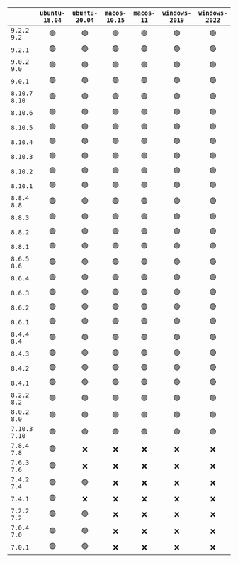 |                 | `ubuntu-18.04` | `ubuntu-20.04` | `macos-10.15` | `macos-11` | `windows-2019` | `windows-2022` |
| :-------------- | :------------: | :------------: | :-----------: | :--------: | :------------: | :------------: |
| `9.2.2` `9.2`   |       🟢       |       🟢       |       🟢      |     🟢     |       🟢       |       🟢       |
| `9.2.1`         |       🟢       |       🟢       |       🟢      |     🟢     |       🟢       |       🟢       |
| `9.0.2` `9.0`   |       🟢       |       🟢       |       🟢      |     🟢     |       🟢       |       🟢       |
| `9.0.1`         |       🟢       |       🟢       |       🟢      |     🟢     |       🟢       |       🟢       |
| `8.10.7` `8.10` |       🟢       |       🟢       |       🟢      |     🟢     |       🟢       |       🟢       |
| `8.10.6`        |       🟢       |       🟢       |       🟢      |     🟢     |       🟢       |       🟢       |
| `8.10.5`        |       🟢       |       🟢       |       🟢      |     🟢     |       🟢       |       🟢       |
| `8.10.4`        |       🟢       |       🟢       |       🟢      |     🟢     |       🟢       |       🟢       |
| `8.10.3`        |       🟢       |       🟢       |       🟢      |     🟢     |       🟢       |       🟢       |
| `8.10.2`        |       🟢       |       🟢       |       🟢      |     🟢     |       🟢       |       🟢       |
| `8.10.1`        |       🟢       |       🟢       |       🟢      |     🟢     |       🟢       |       🟢       |
| `8.8.4` `8.8`   |       🟢       |       🟢       |       🟢      |     🟢     |       🟢       |       🟢       |
| `8.8.3`         |       🟢       |       🟢       |       🟢      |     🟢     |       🟢       |       🟢       |
| `8.8.2`         |       🟢       |       🟢       |       🟢      |     🟢     |       🟢       |       🟢       |
| `8.8.1`         |       🟢       |       🟢       |       🟢      |     🟢     |       🟢       |       🟢       |
| `8.6.5` `8.6`   |       🟢       |       🟢       |       🟢      |     🟢     |       🟢       |       🟢       |
| `8.6.4`         |       🟢       |       🟢       |       🟢      |     🟢     |       🟢       |       🟢       |
| `8.6.3`         |       🟢       |       🟢       |       🟢      |     🟢     |       🟢       |       🟢       |
| `8.6.2`         |       🟢       |       🟢       |       🟢      |     🟢     |       🟢       |       🟢       |
| `8.6.1`         |       🟢       |       🟢       |       🟢      |     🟢     |       🟢       |       🟢       |
| `8.4.4` `8.4`   |       🟢       |       🟢       |       🟢      |     🟢     |       🟢       |       🟢       |
| `8.4.3`         |       🟢       |       🟢       |       🟢      |     🟢     |       🟢       |       🟢       |
| `8.4.2`         |       🟢       |       🟢       |       🟢      |     🟢     |       🟢       |       🟢       |
| `8.4.1`         |       🟢       |       🟢       |       🟢      |     🟢     |       🟢       |       🟢       |
| `8.2.2` `8.2`   |       🟢       |       🟢       |       🟢      |     🟢     |       🟢       |       🟢       |
| `8.0.2` `8.0`   |       🟢       |       🟢       |       🟢      |     🟢     |       🟢       |       🟢       |
| `7.10.3` `7.10` |       🟢       |       🟢       |       🟢      |     🟢     |       🟢       |       🟢       |
| `7.8.4` `7.8`   |       🟢       |       ❌       |       ❌      |     ❌     |       ❌       |       ❌       |
| `7.6.3` `7.6`   |       🟢       |       ❌       |       ❌      |     ❌     |       ❌       |       ❌       |
| `7.4.2` `7.4`   |       🟢       |       🟢       |       ❌      |     ❌     |       ❌       |       ❌       |
| `7.4.1`         |       🟢       |       ❌       |       ❌      |     ❌     |       ❌       |       ❌       |
| `7.2.2` `7.2`   |       🟢       |       🟢       |       ❌      |     ❌     |       ❌       |       ❌       |
| `7.0.4` `7.0`   |       🟢       |       🟢       |       ❌      |     ❌     |       ❌       |       ❌       |
| `7.0.1`         |       🟢       |       🟢       |       ❌      |     ❌     |       ❌       |       ❌       |
